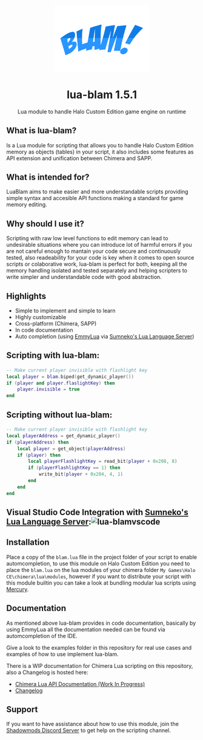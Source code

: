<html>
    <p align="center">
        <img width="250px" src="img/blam-logo.png"/>
    </p>
    <h1 align="center">lua-blam 1.5.1</h1>
    <p align="center">
       Lua module to handle Halo Custom Edition game engine on runtime
    </p>
</html>

## What is lua-blam?
Is a Lua module for scripting that allows you to handle Halo Custom Edition memory as objects
(tables) in your script, it also includes some features as API extension and unification between
Chimera and SAPP.

## What is intended for?
LuaBlam aims to make easier and more understandable scripts providing simple syntax and accesible
API functions making a standard for game memory editing.

## Why should I use it?
Scripting with raw low level functions to edit memory can lead to undesirable situations where you
can introduce lot of harmful errors if you are not careful enough to mantain your code secure and
continuously tested, also readeability for your code is key when it comes to open source scripts or
colaborative work, lua-blam is perfect for both, keeping all the memory handling isolated and tested
separately and helping scripters to write simpler and understandable code with good abstraction.

## Highlights
- Simple to implement and simple to learn
- Highly customizable
- Cross-platform (Chimera, SAPP)
- In code documentation
- Auto completion (using [EmmyLua](https://github.com/EmmyLua) via [Sumneko's Lua Language Server](https://marketplace.visualstudio.com/items?itemName=sumneko.lua))

## Scripting with lua-blam:
```lua
-- Make current player invisible with flashlight key
local player = blam.biped(get_dynamic_player())
if (player and player.flaslightKey) then
    player.invisible = true
end
```

## Scripting without lua-blam:
```lua
-- Make current player invisible with flashlight key
local playerAddress = get_dynamic_player()
if (playerAddress) then
    local player = get_object(playerAddress)
    if (player) then
        local playerFlashlightKey = read_bit(player + 0x208, 8)
        if (playerFlashlightKey == 1) then
            write_bit(player + 0x204, 4, 1)
        end
    end
end
```

## Visual Studio Code Integration with [Sumneko's Lua Language Server](https://marketplace.visualstudio.com/items?itemName=sumneko.lua):![lua-blamvscode](https://i.imgur.com/Ai2SuFH.gif)

## Installation
Place a copy of the `blam.lua` file in the project folder of your script to enable automcompletion,
to use this module on Halo Custom Edition you need to place the `blam.lua` on the lua modules
of your chimera folder `My Games\Halo CE\chimera\lua\modules`, however if you want to distribute your
script with this module builtin you can take a look at bundling modular lua scripts using
[Mercury](https://github.com/Sledmine/Mercury).

## Documentation
As mentioned above lua-blam provides in code documentation, basically by using EmmyLua all the
documentation needed can be found via automcompletion of the IDE.

Give a look to the examples folder in this repository for real use cases and examples of how to use implement lua-blam.

There is a WIP documentation for Chimera Lua scripting on this repository, also a Changelog is
hosted here:

- [Chimera Lua API Documentation (Work In Progress)](CHIMERA_LUA_API.md)
- [Changelog](CHANGELOG.md)

## Support
If you want to have assistance about how to use this module, join the
[Shadowmods Discord Server](https://discord.shadowmods.net/) to get help on the scripting channel.
